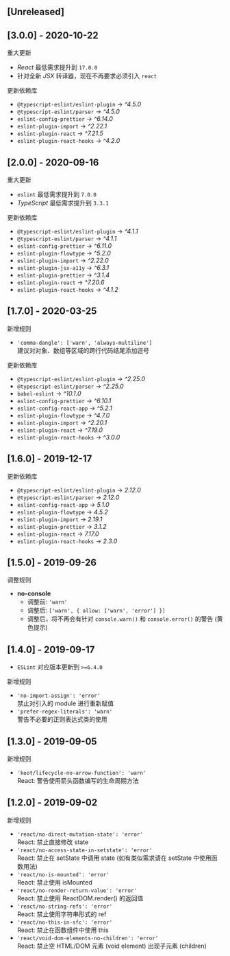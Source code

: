 ## [Unreleased]

## [3.0.0] - 2020-10-22

重大更新

-   _React_ 最低需求提升到 `17.0.0`
-   针对全新 _JSX_ 转译器，现在不再要求必须引入 `react`

更新依赖库

-   `@typescript-eslint/eslint-plugin` -> _^4.5.0_
-   `@typescript-eslint/parser` -> _^4.5.0_
-   `eslint-config-prettier` -> _^6.14.0_
-   `eslint-plugin-import` -> _^2.22.1_
-   `eslint-plugin-react` -> _^7.21.5_
-   `eslint-plugin-react-hooks` -> _^4.2.0_

## [2.0.0] - 2020-09-16

重大更新

-   `eslint` 最低需求提升到 `7.0.0`
-   _TypeScript_ 最低需求提升到 `3.3.1`

更新依赖库

-   `@typescript-eslint/eslint-plugin` -> _^4.1.1_
-   `@typescript-eslint/parser` -> _^4.1.1_
-   `eslint-config-prettier` -> _^6.11.0_
-   `eslint-plugin-flowtype` -> _^5.2.0_
-   `eslint-plugin-import` -> _^2.22.0_
-   `eslint-plugin-jsx-a11y` -> _^6.3.1_
-   `eslint-plugin-prettier` -> _^3.1.4_
-   `eslint-plugin-react` -> _^7.20.6_
-   `eslint-plugin-react-hooks` -> _^4.1.2_

## [1.7.0] - 2020-03-25

新增规则

-   `'comma-dangle': ['warn', 'always-multiline']`
    <br>建议对对象、数组等区域的跨行代码结尾添加逗号

更新依赖库

-   `@typescript-eslint/eslint-plugin` -> _^2.25.0_
-   `@typescript-eslint/parser` -> _^2.25.0_
-   `babel-eslint` -> _^10.1.0_
-   `eslint-config-prettier` -> _^6.10.1_
-   `eslint-config-react-app` -> _^5.2.1_
-   `eslint-plugin-flowtype` -> _^4.7.0_
-   `eslint-plugin-import` -> _^2.20.1_
-   `eslint-plugin-react` -> _^7.19.0_
-   `eslint-plugin-react-hooks` -> _^3.0.0_

## [1.6.0] - 2019-12-17

更新依赖库

-   `@typescript-eslint/eslint-plugin` -> _2.12.0_
-   `@typescript-eslint/parser` -> _2.12.0_
-   `eslint-config-react-app` -> _5.1.0_
-   `eslint-plugin-flowtype` -> _4.5.2_
-   `eslint-plugin-import` -> _2.19.1_
-   `eslint-plugin-prettier` -> _3.1.2_
-   `eslint-plugin-react` -> _7.17.0_
-   `eslint-plugin-react-hooks` -> _2.3.0_

## [1.5.0] - 2019-09-26

调整规则

-   **no-console**
    -   调整前: `'warn'`
    -   调整后: `['warn', { allow: ['warn', 'error'] }]`
    -   调整后，将不再会有针对 `console.warn()` 和 `console.error()` 的警告 (黄色提示)

## [1.4.0] - 2019-09-17

-   `ESLint` 对应版本更新到 `>=6.4.0`

新增规则

-   `'no-import-assign': 'error'`
    <br>禁止对引入的 module 进行重新赋值
-   `'prefer-regex-literals': 'warn'`
    <br>警告不必要的正则表达式类的使用

## [1.3.0] - 2019-09-05

新增规则

-   `'koot/lifecycle-no-arrow-function': 'warn'`
    <br>React: 警告使用箭头函数编写的生命周期方法

## [1.2.0] - 2019-09-02

新增规则

-   `'react/no-direct-mutation-state': 'error'`
    <br>React: 禁止直接修改 state
-   `'react/no-access-state-in-setstate': 'error'`
    <br>React: 禁止在 setState 中调用 state (如有类似需求请在 setState 中使用函数用法)
-   `'react/no-is-mounted': 'error'`
    <br>React: 禁止使用 isMounted
-   `'react/no-render-return-value': 'error'`
    <br>React: 禁止使用 ReactDOM.render() 的返回值
-   `'react/no-string-refs': 'error'`
    <br>React: 禁止使用字符串形式的 ref
-   `'react/no-this-in-sfc': 'error'`
    <br>React: 禁止在函数组件中使用 this
-   `'react/void-dom-elements-no-children': 'error'`
    <br>React: 禁止空 HTML/DOM 元素 (void element) 出现子元素 (children)
